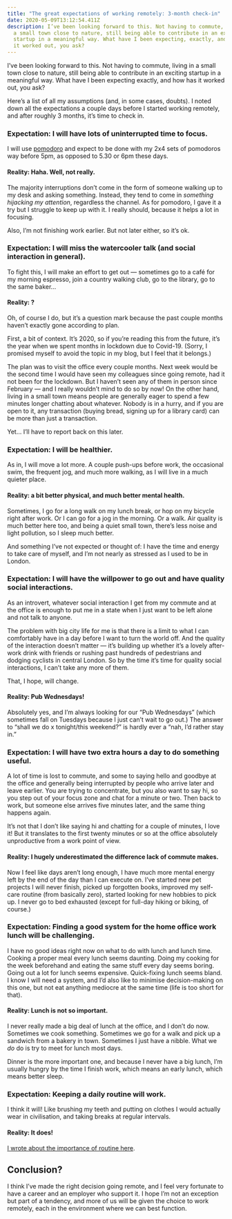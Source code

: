 ```yaml
---
title: "The great expectations of working remotely: 3-month check-in"
date: 2020-05-09T13:12:54.411Z
description: I’ve been looking forward to this. Not having to commute, living in
  a small town close to nature, still being able to contribute in an exciting
  startup in a meaningful way. What have I been expecting, exactly, and how has
  it worked out, you ask?
---
```

I’ve been looking forward to this. Not having to commute, living in a small town close to nature, still being able to contribute in an exciting startup in a meaningful way. What have I been expecting exactly, and how has it worked out, you ask?

Here’s a list of all my assumptions (and, in some cases, doubts). I noted down all the expectations a couple days before I started working remotely, and after roughly 3 months, it’s time to check in.

### Expectation: I will have lots of uninterrupted time to focus.

I will use [pomodoro](https://en.wikipedia.org/wiki/Pomodoro_Technique) and expect to be done with my 2x4 sets of pomodoros way before 5pm, as opposed to 5.30 or 6pm these days.

#### Reality: Haha. Well, not really.

The majority interruptions don’t come in the form of someone walking up to my desk and asking something. Instead, they tend to come in *something hijacking my attention*, regardless the channel. As for pomodoro, I gave it a try but I struggle to keep up with it. I really should, because it helps a lot in focusing.

Also, I’m not finishing work earlier. But not later either, so it’s ok.

### Expectation: I will miss the watercooler talk (and social interaction in general).

To fight this, I will make an effort to get out — sometimes go to a café for my morning espresso, join a country walking club, go to the library, go to the same baker…

#### Reality: ?

Oh, of course I do, but it’s a question mark because the past couple months haven’t exactly gone according to plan.

First, a bit of context. It’s 2020, so if you’re reading this from the future, it’s the year when we spent months in lockdown due to Covid-19. (Sorry, I promised myself to avoid the topic in my blog, but I feel that it belongs.)

The plan was to visit the office every couple months. Next week would be the second time I would have seen my colleagues since going remote, had it not been for the lockdown. But I haven’t seen any of them in person since February — and I really wouldn’t mind to do so by now! On the other hand, living in a small town means people are generally eager to spend a few minutes longer chatting about whatever. Nobody is in a hurry, and if you are open to it, any transaction (buying bread, signing up for a library card) can be more than just a transaction.

Yet… I’ll have to report back on this later.

### Expectation: I will be healthier.

As in, I will move a lot more. A couple push-ups before work, the occasional swim, the frequent jog, and much more walking, as I will live in a much quieter place.

#### Reality: a bit better physical, and much better mental health.

Sometimes, I go for a long walk on my lunch break, or hop on my bicycle right after work. Or I can go for a jog in the morning. Or a walk. Air quality is much better here too, and being a quiet small town, there’s less noise and light pollution, so I sleep much better.

And something I’ve not expected or thought of: I have the time and energy to take care of myself, and I’m not nearly as stressed as I used to be in London.

### Expectation: I will have the willpower to go out and have quality social interactions.

As an introvert, whatever social interaction I get from my commute and at the office is enough to put me in a state when I just want to be left alone and not talk to anyone.

The problem with big city life for me is that there is a limit to what I can comfortably have in a day before I want to turn the world off. And the quality of the interaction doesn’t matter — it’s building up whether it’s a lovely after-work drink with friends or rushing past hundreds of pedestrians and dodging cyclists in central London. So by the time it’s time for quality social interactions, I can’t take any more of them.

That, I hope, will change.

#### Reality: Pub Wednesdays!

Absolutely yes, and I’m always looking for our “Pub Wednesdays” (which sometimes fall on Tuesdays because I just can’t wait to go out.) The answer to “shall we do x tonight/this weekend?” is hardly ever a “nah, I’d rather stay in.”

### Expectation: I will have two extra hours a day to do something useful.

A lot of time is lost to commute, and some to saying hello and goodbye at the office and generally being interrupted by people who arrive later and leave earlier. You are trying to concentrate, but you also want to say hi, so you step out of your focus zone and chat for a minute or two. Then back to work, but someone else arrives five minutes later, and the same thing happens again.

It’s not that I don’t like saying hi and chatting for a couple of minutes, I love it! But it translates to the first twenty minutes or so at the office absolutely unproductive from a work point of view.

#### Reality: I hugely underestimated the difference lack of commute makes.

Now I feel like days aren’t long enough, I have much more mental energy left by the end of the day than I can execute on. I’ve started new pet projects I will never finish, picked up forgotten books, improved my self-care routine (from basically zero), started looking for new hobbies to pick up. I never go to bed exhausted (except for full-day hiking or biking, of course.)

### Expectation: Finding a good system for the home office work lunch will be challenging.

I have no good ideas right now on what to do with lunch and lunch time. Cooking a proper meal every lunch seems daunting. Doing my cooking for the week beforehand and eating the same stuff every day seems boring. Going out a lot for lunch seems expensive. Quick-fixing lunch seems bland. I know I will need a system, and I’d also like to minimise decision-making on this one, but not eat anything mediocre at the same time (life is too short for that).

#### Reality: Lunch is not so important.

I never really made a big deal of lunch at the office, and I don’t do now. Sometimes we cook something. Sometimes we go for a walk and pick up a sandwich from a bakery in town. Sometimes I just have a nibble. What we *do* do is try to meet for lunch most days.

Dinner is the more important one, and because I never have a big lunch, I’m usually hungry by the time I finish work, which means an early lunch, which means better sleep.

### Expectation: Keeping a daily routine will work.

I think it will! Like brushing my teeth and putting on clothes I would actually wear in civilisation, and taking breaks at regular intervals.

#### Reality: It does!

[I wrote about the importance of routine here](https://eszter.space/wfh-tips/).

## Conclusion?

I think I’ve made the right decision going remote, and I feel very fortunate to have a career and an employer who support it. I hope I’m not an exception but part of a tendency, and more of us will be given the choice to work remotely, each in the environment where we can best function.